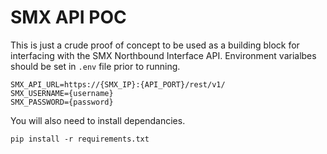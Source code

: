 # SMX API POC

This is just a crude proof of concept to be used as a building block for interfacing with the SMX Northbound Interface API.
Environment varialbes should be set in `.env` file prior to running.

```.env
SMX_API_URL=https://{SMX_IP}:{API_PORT}/rest/v1/
SMX_USERNAME={username}
SMX_PASSWORD={password}
```
You will also need to install dependancies.

`pip install -r requirements.txt`
